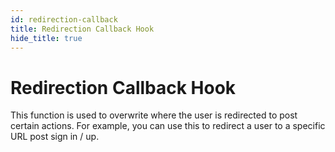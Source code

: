 ```yaml
---
id: redirection-callback
title: Redirection Callback Hook
hide_title: true
---
```


# Redirection Callback Hook

This function is used to overwrite where the user is redirected to post certain actions. For example, you can use this to redirect a user to a specific URL post sign in / up.

<!--DOCUSAURUS_CODE_TABS-->
<!--ReactJS-->
```js

```
<!--END_DOCUSAURUS_CODE_TABS-->
